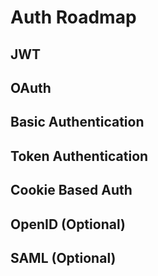 # Auth Roadmap

## JWT

## OAuth

## Basic Authentication

## Token Authentication

## Cookie Based Auth

## OpenID (Optional)

## SAML (Optional)
